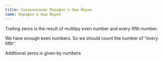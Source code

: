 ```yaml
---
title: Соревнование Марафон в Нью Йорке
name: Марафон в Нью Йорке
---
```


Trailing zeros is the result of multilpy even number and every fifth number.

We have enough even numbers. So we should count the number of "every fifth".

Additional zeros is given by numbers